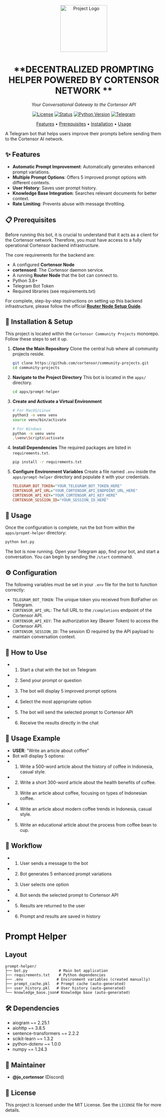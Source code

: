 <div align="center">

  <img src="https://avatars.githubusercontent.com/u/174224856?s=200&v=4" alt="Project Logo" width="150">

  # **DECENTRALIZED PROMPTING HELPER POWERED BY CORTENSOR NETWORK **

  *Your Conversational Gateway to the Cortensor API*

  <p>
    <a href="./LICENSE"><img src="https://img.shields.io/badge/license-MIT-green.svg" alt="License"></a>
    <a href="./STATUS.md"><img src="https://img.shields.io/badge/status-active-success.svg" alt="Status"></a>
    <a href="#"><img src="https://img.shields.io/badge/python-3.9+-blue.svg" alt="Python Version"></a>
    <a href="#"><img src="https://img.shields.io/badge/Telegram-%232CA5E0.svg?logo=telegram&logoColor=white" alt="Telegram"></a>
  </p>

   <p align="center">
     <a href="#-features">Features</a> •
     <a href="#-prerequisites">Prerequisites</a> •
     <a href="#-installation--setup">Installation</a> •
     <a href="#-usage">Usage</a>
   </p>
</div>

A Telegram bot that helps users improve their prompts before sending them to the Cortensor AI network.

## ✨ Features

* **Automatic Prompt Improvement**: Automatically generates enhanced prompt variations.
* **Multiple Prompt Options**: Offers 5 improved prompt options with different contexts.
* **User History**: Saves user prompt history.
* **Knowledge Base Integration**: Searches relevant documents for better context.
* **Rate Limiting**: Prevents abuse with message throttling.

## 📋 Prerequisites

Before running this bot, it is crucial to understand that it acts as a client for the Cortensor network. Therefore, you must have access to a fully operational Cortensor backend infrastructure.

The core requirements for the backend are:

* A configured **Cortensor Node**
* **cortensord**: The Cortensor daemon service.
* A running **Router Node** that the bot can connect to.
* Python 3.8+
* Telegram Bot Token
* Required libraries (see requirements.txt)

For complete, step-by-step instructions on setting up this backend infrastructure, please follow the official **[Router Node Setup Guide](https://docs.cortensor.network/getting-started/installation-and-setup/router-node-setup)**.

## 🔧 Installation & Setup

This project is located within the `Cortensor Community Projects` monorepo. Follow these steps to set it up.

1.  **Clone the Main Repository**
    Clone the central hub where all community projects reside.
    ```bash
    git clone https://github.com/cortensor/community-projects.git
    cd community-projects
    ```

2.  **Navigate to the Project Directory**
    This bot is located in the `apps/` directory.
    ```bash
    cd apps/prompt-helper
    ```

3.  **Create and Activate a Virtual Environment**
    ```bash
    # For MacOS/Linux
    python3 -m venv venv
    source venv/bin/activate

    # For Windows
    python -m venv venv
    .\venv\Scripts\activate
    ```

4.  **Install Dependencies**
    The required packages are listed in `requirements.txt`.
    ```bash
    pip install -r requirements.txt
    ```

5.  **Configure Environment Variables**
    Create a file named `.env` inside the `apps/prompt-helper` directory and populate it with your credentials.
    ```ini
    TELEGRAM_BOT_TOKEN="YOUR_TELEGRAM_BOT_TOKEN_HERE"
    CORTENSOR_API_URL="YOUR_CORTENSOR_API_ENDPOINT_URL_HERE"
    CORTENSOR_API_KEY="YOUR_CORTENSOR_API_KEY_HERE"
    CORTENSOR_SESSION_ID="YOUR_SESSION_ID_HERE"
    ```

## 🚀 Usage

Once the configuration is complete, run the bot from within the `apps/propmt-helper` directory:

```bash
python bot.py
````

The bot is now running. Open your Telegram app, find your bot, and start a conversation. You can begin by sending the `/start` command.

## ⚙️ Configuration

The following variables must be set in your `.env` file for the bot to function correctly:

  * `TELEGRAM_BOT_TOKEN`: The unique token you received from BotFather on Telegram.
  * `CORTENSOR_API_URL`: The full URL to the `/completions` endpoint of the Cortensor API.
  * `CORTENSOR_API_KEY`: The authorization key (Bearer Token) to access the Cortensor API.
  * `CORTENSOR_SESSION_ID`: The session ID required by the API payload to maintain conversation context.

## 📝 How to Use
  * 1. Start a chat with the bot on Telegram
  * 2. Send your prompt or question
  * 3. The bot will display 5 improved prompt options
  * 4. Select the most appropriate option
  * 5. The bot will send the selected prompt to Cortensor API
  * 6. Receive the results directly in the chat
## 🎯 Usage Example
  * **USER**: "Write an article about coffee"
  * Bot will display 5 options:
  * 1. Write a 500-word article about the history of coffee in Indonesia, casual style.
  * 2. Write a short 300-word article about the health benefits of coffee.
  * 3. Write an article about coffee, focusing on types of Indonesian coffee.
  * 4. Write an article about modern coffee trends in Indonesia, casual style.
  * 5. Write an educational article about the process from coffee bean to cup.
       
## 🔄 Workflow
  * 1. User sends a message to the bot
  * 2. Bot generates 5 enhanced prompt variations
  * 3. User selects one option
  * 4. Bot sends the selected prompt to Cortensor API
  * 5. Results are returned to the user
  * 6. Prompt and results are saved in history
       
# Prompt Helper

## Layout
```
prompt-helper/
├── bot.py              # Main bot application
├── requirements.txt    # Python dependencies
├── .env               # Environment variables (created manually)
├── prompt_cache.pkl   # Prompt cache (auto-generated)
├── user_history.pkl   # User history (auto-generated)
└── knowledge_base.json# Knowledge base (auto-generated)
```

## 🛠️ Dependencies
* aiogram ~= 2.25.1
* aiohttp ~= 3.8.5
* sentence-transformers ~= 2.2.2
* scikit-learn ~= 1.3.2
* python-dotenv ~= 1.0.0
* numpy ~= 1.24.3

## 👤 Maintainer

  * **@jo_cortensor** (Discord)

## 📄 License

This project is licensed under the MIT License. See the `LICENSE` file for more details.
